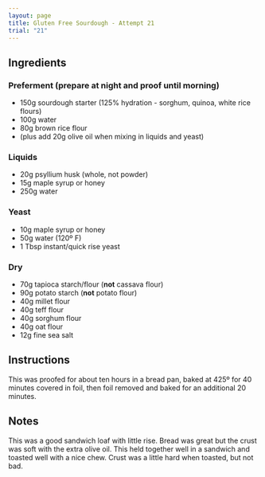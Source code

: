 ```yaml
---
layout: page
title: Gluten Free Sourdough - Attempt 21
trial: "21"
---
```


## Ingredients

### Preferment (prepare at night and proof until morning)
- 150g sourdough starter (125% hydration - sorghum, quinoa, white rice flours)
- 100g water
- 80g brown rice flour
- (plus add 20g olive oil when mixing in liquids and yeast)

### Liquids
- 20g psyllium husk (whole, not powder)
- 15g maple syrup or honey
- 250g water

### Yeast
- 10g maple syrup or honey
- 50g water (120º F)
- 1 Tbsp instant/quick rise yeast

### Dry
- 70g tapioca starch/flour (**not** cassava flour)
- 90g potato starch (**not** potato flour)
- 40g millet flour
- 40g teff flour
- 40g sorghum flour
- 40g oat flour
- 12g fine sea salt

## Instructions

This was proofed for about ten hours in a bread pan, baked at 425º for 40 minutes covered in foil, then foil removed and baked for an additional 20 minutes.

## Notes

This was a good sandwich loaf with little rise. Bread was great but the crust was soft with the extra olive oil. This held together well in a sandwich and toasted well with a nice chew. Crust was a little hard when toasted, but not bad.
